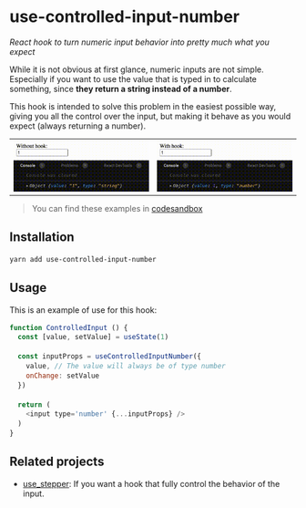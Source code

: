 
# use-controlled-input-number

*React hook to turn numeric input behavior into pretty much what you expect*

While it is not obvious at first glance, numeric inputs are not simple. Especially if you want to use the value that is typed in to calculate something, since **they return a string instead of a number**.

This hook is intended to solve this problem in the easiest possible way, giving you all the control over the input, but making it behave as you would expect (always returning a number).

<div align="center">
  <table border="0" cellspacing="0" cellpadding="0">
    <tbody>
      <tr>
        <td>
          <img
            alt="Example without hook"
            src="assets/example-without-hook.gif"
          />
        </td>
        <td>
          <img
            alt="Example with hook"
            src="assets/example-with-hook.gif"
          />
        </td>
      </tr>
    </tbody>
  </table>
</div>

> You can find these examples in [codesandbox](https://codesandbox.io/s/example-1-d0fny?file=/src/App.js)

## Installation

```bash
yarn add use-controlled-input-number
```

## Usage

This is an example of use for this hook:

```javascript
function ControlledInput () {
  const [value, setValue] = useState(1)

  const inputProps = useControlledInputNumber({
    value, // The value will always be of type number
    onChange: setValue
  })

  return (
    <input type='number' {...inputProps} />
  )
}
```

## Related projects

- [use_stepper](https://github.com/wKovacs64/use-stepper): If you want a hook that fully control the behavior of the input.

